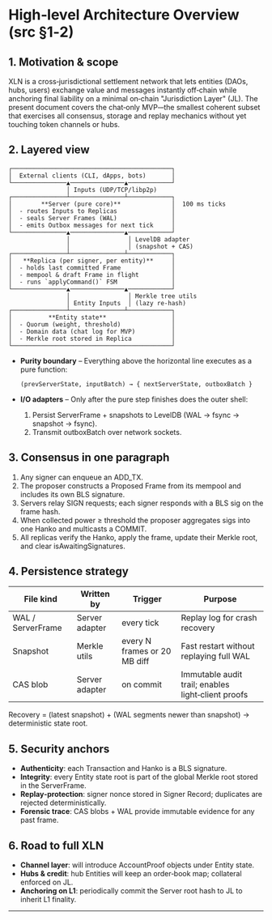 # High‑level Architecture Overview (src §1‑2)

## 1. Motivation & scope

XLN is a cross‑jurisdictional settlement network that lets entities (DAOs, hubs, users) exchange value and messages instantly off‑chain while anchoring final liability on a minimal on‑chain "Jurisdiction Layer" (JL). The present document covers the chat‑only MVP‑–the smallest coherent subset that exercises all consensus, storage and replay mechanics without yet touching token channels or hubs.

## 2. Layered view

```
┌────────────────────────────────────────────┐
│  External clients (CLI, dApps, bots)       │
└───────────────▲───────────────▲────────────┘
                │ Inputs (UDP/TCP/libp2p)
┌───────────────┴───────────────┴────────────┐
│        **Server (pure core)**              │  100 ms ticks
│  - routes Inputs to Replicas               │
│  - seals Server Frames (WAL)               │
│  - emits Outbox messages for next tick     │
└───────────────▲───────────────▲────────────┘
                │                │ LevelDB adapter
                │                │ (snapshot + CAS)
┌───────────────┴───────────────┴────────────┐
│   **Replica (per signer, per entity)**     │
│  - holds last committed Frame              │
│  - mempool & draft Frame in flight         │
│  - runs `applyCommand()` FSM               │
└───────────────▲───────────────▲────────────┘
                │                │ Merkle tree utils
                │ Entity Inputs  │ (lazy re‑hash)
┌───────────────┴───────────────┴────────────┐
│          **Entity state**                  │
│  - Quorum (weight, threshold)              │
│  - Domain data (chat log for MVP)          │
│  - Merkle root stored in Replica           │
└────────────────────────────────────────────┘
```

- **Purity boundary** – Everything above the horizontal line executes as a pure function:

  ```
  (prevServerState, inputBatch) → { nextServerState, outboxBatch }
  ```

- **I/O adapters** – Only after the pure step finishes does the outer shell:
  1. Persist ServerFrame + snapshots to LevelDB (WAL → fsync → snapshot → fsync).
  2. Transmit outboxBatch over network sockets.

## 3. Consensus in one paragraph

1. Any signer can enqueue an ADD_TX.
2. The proposer constructs a Proposed Frame from its mempool and includes its own BLS signature.
3. Servers relay SIGN requests; each signer responds with a BLS sig on the frame hash.
4. When collected power ≥ threshold the proposer aggregates sigs into one Hanko and multicasts a COMMIT.
5. All replicas verify the Hanko, apply the frame, update their Merkle root, and clear isAwaitingSignatures.

## 4. Persistence strategy

| File kind         | Written by     | Trigger                      | Purpose                                            |
| ----------------- | -------------- | ---------------------------- | -------------------------------------------------- |
| WAL / ServerFrame | Server adapter | every tick                   | Replay log for crash recovery                      |
| Snapshot          | Merkle utils   | every N frames or 20 MB diff | Fast restart without replaying full WAL            |
| CAS blob          | Server adapter | on commit                    | Immutable audit trail; enables light‑client proofs |

Recovery = (latest snapshot) + (WAL segments newer than snapshot) → deterministic state root.

## 5. Security anchors

- **Authenticity**: each Transaction and Hanko is a BLS signature.
- **Integrity**: every Entity state root is part of the global Merkle root stored in the ServerFrame.
- **Replay‑protection**: signer nonce stored in Signer Record; duplicates are rejected deterministically.
- **Forensic trace**: CAS blobs + WAL provide immutable evidence for any past frame.

## 6. Road to full XLN

- **Channel layer**: will introduce AccountProof objects under Entity state.
- **Hubs & credit**: hub Entities will keep an order‑book map; collateral enforced on JL.
- **Anchoring on L1**: periodically commit the Server root hash to JL to inherit L1 finality.

---
